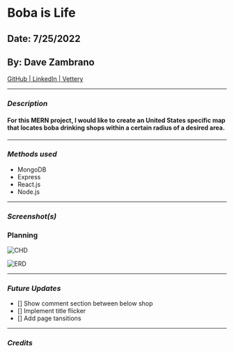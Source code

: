 # Boba is Life

## Date: 7/25/2022

## By: Dave Zambrano

[GitHub | LinkedIn | Vettery](https://github.com/dzambr13)

---

### **_Description_**

#### For this MERN project, I would like to create an United States specific map that locates boba drinking shops within a certain radius of a desired area.

---

### **_Methods used_**

- MongoDB
- Express
- React.js
- Node.js

---

### **_Screenshot(s)_**

### Planning

![CHD](https://cdn.discordapp.com/attachments/994991543712751756/1001140360061407274/unknown.png)

![ERD](https://cdn.discordapp.com/attachments/994991543712751756/1001138141832417330/unknown.png)

---

### **_Future Updates_**

- [] Show comment section between below shop
- [] Implement title flicker
- [] Add page tansitions

---

### **_Credits_**
